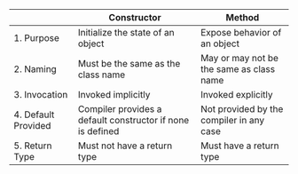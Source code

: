 |                         | Constructor                                  | Method                                     |
|-------------------------|---------------------------------------------|--------------------------------------------|
| 1. Purpose              | Initialize the state of an object           | Expose behavior of an object               |
| 2. Naming               | Must be the same as the class name          | May or may not be the same as class name   |
| 3. Invocation           | Invoked implicitly                          | Invoked explicitly                         |
| 4. Default Provided     | Compiler provides a default constructor if none is defined | Not provided by the compiler in any case |
| 5. Return Type          | Must not have a return type                 | Must have a return type                    |
